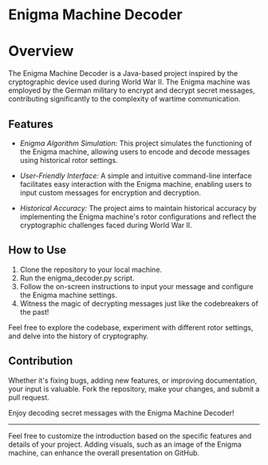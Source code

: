 # Enigma Machine Decoder

# Overview

The Enigma Machine Decoder is a Java-based project inspired by the cryptographic device used during World War II. The Enigma machine was employed by the German military to encrypt and decrypt secret messages, contributing significantly to the complexity of wartime communication.

## Features

- *Enigma Algorithm Simulation:* This project simulates the functioning of the Enigma machine, allowing users to encode and decode messages using historical rotor settings.
  
- *User-Friendly Interface:* A simple and intuitive command-line interface facilitates easy interaction with the Enigma machine, enabling users to input custom messages for encryption and decryption.

- *Historical Accuracy:* The project aims to maintain historical accuracy by implementing the Enigma machine's rotor configurations and reflect the cryptographic challenges faced during World War II.

## How to Use

1. Clone the repository to your local machine.
2. Run the enigma_decoder.py script.
3. Follow the on-screen instructions to input your message and configure the Enigma machine settings.
4. Witness the magic of decrypting messages just like the codebreakers of the past!

Feel free to explore the codebase, experiment with different rotor settings, and delve into the history of cryptography.

## Contribution

Whether it's fixing bugs, adding new features, or improving documentation, your input is valuable. Fork the repository, make your changes, and submit a pull request.

Enjoy decoding secret messages with the Enigma Machine Decoder!

---

Feel free to customize the introduction based on the specific features and details of your project. Adding visuals, such as an image of the Enigma machine, can enhance the overall presentation on GitHub.
